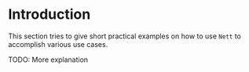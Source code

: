 # Introduction

This section tries to give short practical examples on how 
to use `Nett` to accomplish various use cases.

TODO: More explanation